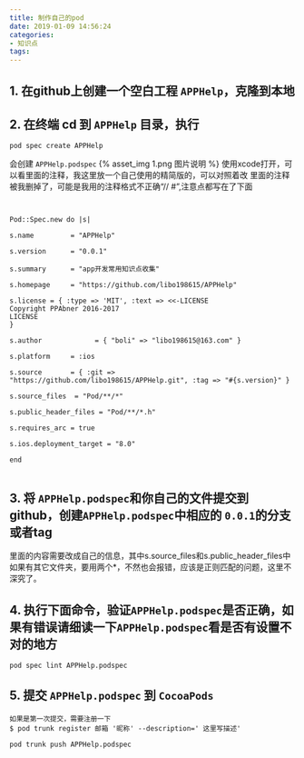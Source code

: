 ```yaml
---
title: 制作自己的pod
date: 2019-01-09 14:56:24
categories:
- 知识点
tags:
---
```

## 1. 在github上创建一个空白工程 ``APPHelp``，克隆到本地

## 2. 在终端 cd 到 ``APPHelp`` 目录，执行
```
pod spec create APPHelp
```
会创建 ``APPHelp.podspec``
{% asset_img 1.png 图片说明 %}
使用xcode打开，可以看里面的注释，我这里放一个自己使用的精简版的，可以对照着改
里面的注释被我删掉了，可能是我用的注释格式不正确“//   #”,注意点都写在了下面
```


Pod::Spec.new do |s|

s.name         = "APPHelp"

s.version      = "0.0.1"

s.summary      = "app开发常用知识点收集"

s.homepage     = "https://github.com/libo198615/APPHelp"

s.license = { :type => 'MIT', :text => <<-LICENSE
Copyright PPAbner 2016-2017
LICENSE
}

s.author             = { "boli" => "libo198615@163.com" }

s.platform     = :ios

s.source       = { :git => "https://github.com/libo198615/APPHelp.git", :tag => "#{s.version}" }

s.source_files  = "Pod/**/*"

s.public_header_files = "Pod/**/*.h"

s.requires_arc = true

s.ios.deployment_target = "8.0"

end


```

## 3. 将 ``APPHelp.podspec``和你自己的文件提交到github，创建``APPHelp.podspec``中相应的 ``0.0.1``的分支或者tag
里面的内容需要改成自己的信息，其中s.source_files和s.public_header_files中如果有其它文件夹，要用两个*，不然也会报错，应该是正则匹配的问题，这里不深究了。

## 4. 执行下面命令，验证``APPHelp.podspec``是否正确，如果有错误请细读一下``APPHelp.podspec``看是否有设置不对的地方
```
pod spec lint APPHelp.podspec
```

## 5. 提交 ``APPHelp.podspec`` 到 ``CocoaPods``
```
如果是第一次提交，需要注册一下
$ pod trunk register 邮箱 '昵称' --description=' 这里写描述'
```
```
pod trunk push APPHelp.podspec
```

